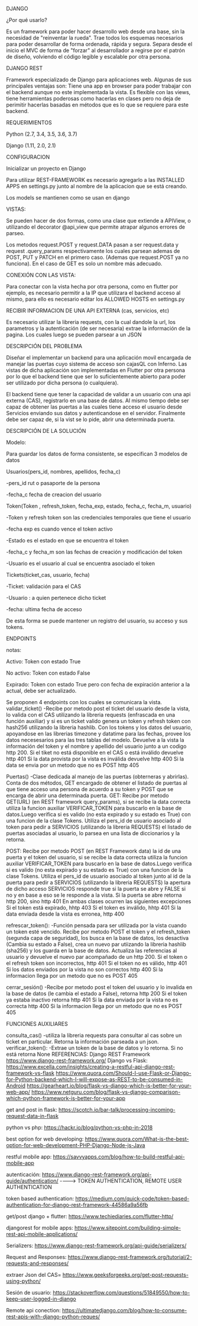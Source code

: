 DJANGO


¿Por qué usarlo?


Es un framework para poder hacer desarrollo web desde una base, sin la necesidad de "reinventar la rueda". Trae todos los esquemas necesarios para poder desarrollar de forma ordenada, rápida y segura. Separa desde el inicio el MVC de forma de "forzar" al desarrollador a regirse por el patrón de diseño, volviendo el código legible y escalable por otra persona.


DJANGO REST


Framework especializado de Django para aplicaciones web. Algunas de sus principales ventajas son:
Tiene una app en browser para poder trabajar con el backend aunque no este implementada la vista.
 Es flexible con las views, tiene herramientas poderosas como hacerlas en clases pero no deja de perimitir hacerlas basadas en métodos que es lo que se requiere para este backend.
 
 
REQUERIMIENTOS


   Python (2.7, 3.4, 3.5, 3.6, 3.7)
   
   
   Django (1.11, 2.0, 2.1)
   
   

CONFIGURACION


Inicializar un proyecto en Django


Para utilizar REST-FRAMEWORK es necesario agregarlo a las INSTALLED APPS en settings.py junto al nombre de la aplicacion que se está creando.



Los models se mantienen como se usan en django



VISTAS:


Se pueden hacer de dos formas, como una clase que extiende a APIView, o utilizando el decorator @api_view que permite atrapar algunos errores de parseo.


Los metodos request.POST  y request.DATA  pasan a ser request.data y request .query_params respectivamente los cuales parsean ademas de POST, PUT y PATCH en el primero caso. (Ademas que request.POST ya no funciona). En el caso de GET es solo un nombre más adecuado.



CONEXIÓN CON LAS VISTA:


Para conectar con la vista hecha por otra persona, como en flutter por ejemplo, es necesario permitir a la IP que utilizara el backend acceso al mismo, para ello es necesario editar los  ALLOWED HOSTS en settings.py
 



RECIBIR INFORMACION DE UNA API EXTERNA (cas, servicios, etc)


Es necesario utilizar la libreria requests, con la cual dandole la url, los parametros y la autenticación (de ser necesaria) extrae la información de la pagina. Los cuales luego se pueden parsear a un JSON
 
 
 DESCRIPCIÓN DEL PROBLEMA


Diseñar el implementar un backend para una aplicación movil encargada de manejar las puertas cuyo sistema de acceso son cajasQL con Inferno. Las vistas de dicha aplicación son implementadas en Flutter por otra persona por lo que el backend tiene que ser lo suficientemente abierto para poder ser utilizado por dicha persona (o cualquiera).


El backend tiene que tener la capacidad de validar a un usuario con una api externa (CAS), registrarlo en una base de datos. Al mismo tiempo debe ser capaz de obtener las puertas a las cuales tiene acceso el usuario desde Servicios enviando sus datos y autenticandose en el servidor. Finalmente debe ser capaz de, si la vist se lo pide, abrir una determinada puerta.



DESCRIPCIÓN DE LA SOLUCIÓN


Modelo:


Para guardar los datos de forma consistente, se especifican 3 modelos de datos


Usuarios(pers_id<string>, nombres<string>, apellidos<string>, fecha_c<dateTime>)


-pers_id rut o pasaporte de la persona


-fecha_c fecha de creacion del usuario




Token(Token<string> , refresh_token<string>, fecha_exp<dateTime>, estado<Boolean>, fecha_c<dateTime>, fecha_m<dateTime>, usuario<Usuarios>)


-Token y refresh token son las credenciales temporales que tiene el usuario


-fecha exp es cuando vence el token activo


-Estado es el estado en que se encuentra el token


-fecha_c y fecha_m son las fechas de creación y modificación del token


-Usuario es el usuario al cual se encuentra asociado el token




Tickets(ticket_cas<string>, usuario<Usuarios>, fecha<dateTime>) 


-Ticket: validación para el CAS


-Usuario : a quien pertenece dicho ticket


-fecha: ultima fecha de acceso



De esta forma se puede mantener un registro del usuario, su acceso y sus tokens.



ENDPOINTS


notas:


Activo: Token con estado True


No activo: Token con estado False


Expirado: Token con estado True pero con fecha de expiración anterior a la actual, debe ser actualizado.


Se proponen 4 endpoints con los cuales se comunicara la vista.
validar_ticket()
-Recibe por metodo post el ticket del usuario desde la vista, lo valida con el CAS utilizando la libreria requests  (enfrascada en una función auxiliar) y si es un ticket valido genera un token y refresh token con hash256 utilizando la libreria hashlib.  Con los tokens y los datos del usuario, apoyandose en las librerias timezone y datatime para las fechas, provee los datos necesesarios para las tres tablas del modelo.
Devuelve a la vista la información del token y el nombre y apellido del usuario junto a un codigo http 200.
Si el tiket no está disponible en el CAS o está inválido devuelve http 401
Si la data provista por la vista es inválida devuelve http 400
Si la data se envia por un metodo que no es POST http 405

Puertas()
-Clase dedicada al manejo de las puertas (obterneras y abrirlas). Conta de dos métodos, GET encargado de obtener el
listado de puertas al que tiene acceso una persona de acuerdo a su token y POST que se encarga de abrir una
determinada puerta.
GET:
Recibe por metodo GET(URL) (en REST framework query_params), si se recibe la data correcta utiliza la funcion auxiliar
VERIFICAR_TOKEN para buscarlo en la base de datos.Luego verifica si es valido (no esta expirado y su estado es True)
con una funcion de la clase Tokens. Utiliza el pers_id de usuario asociado al token para pedir a SERVICIOS (utilizando
la libreria REQUESTS) el listado de puertas asociadas al usuario, lo parsea en una lista de diccionarios y la retorna.

POST:
Recibe por metodo POST (en REST Framework data) la id de una puerta y el token del usuario, si se recibe la data
correcta utiliza la funcion auxiliar VERIFICAR_TOKEN para buscarlo en la base de datos.Luego verifica si es valido
(no esta expirado y su estado es True) con una funcion de la clase Tokens. Utiliza el pers_id de usuario asociado
al token junto al id de la puerta para pedir a SERVICIOS (utilizando la libreria REQUESTS) la apertura de dicho acceso
SERVICIOS responde true si la puerta se abre y FALSE si no y en base a eso se le responde a la vista. Si la puerta se abre retorna http 200, sino http 401
En ambas clases ocurren las siguientes excepciones
Si el token está expirado,  hhtp 403
Si el token es inválido, hhtp 401
Si la data enviada desde la vista es erronea, http 400

refrescar_token():
-Función pensada para ser utilizada por la vista cuando un token esté vencido. Recibe por metodo POST el token y el refresh_token (segunda capa de seguridad), los busca en la base de datos, los desactiva (Cambia su estado a False), crea un nuevo par utiizando la libreria hashlib (sha256)  y los guarda en la base de datos. Actualiza las referencias al usuario y devuelve el nuevo par acompañado de un http 200.
Si el token o el refresh token son incorrectos, http 401
Si el token no es válido, http 401
Si los datos enviados por la vista no son correctos http 400
Si la informacion llega por un metodo que no es POST 405


cerrar_sesión()
-Recibe por metodo post el token del usuario y lo invalida en la base de datos (le cambia el estado a False), retorna http 200
Si el token ya estaba inactivo retorna http  401
Si la data enviada por la vista no es correcta http 400
Si la informacion llega por un metodo que no es POST 405

FUNCIONES AUXILIARES

consulta_cas()
-utiliza la libreria requests para consultar al cas sobre un ticket en particular. Retorna la información parseada a un json.
verificar_token():
-Extrae un token de la base de datos y lo retorna. Si no está retorna None
REFERENCIAS:
Django REST Framework
https://www.django-rest-framework.org/
Django vs Flask: https://www.excella.com/insights/creating-a-restful-api-django-rest-framework-vs-flask
			https://www.quora.com/Should-I-use-Flask-or-Django-for-Python-backend-which-I-will-expose-as-REST-to-be-consumed-in-Android
			https://gearheart.io/blog/flask-vs-django-which-is-better-for-your-web-app/
			https://www.netguru.com/blog/flask-vs-django-comparison-which-python-framework-is-better-for-your-app


get and post in flask: https://scotch.io/bar-talk/processing-incoming-request-data-in-flask	

python vs php: https://hackr.io/blog/python-vs-php-in-2018

best option for web developing: https://www.quora.com/What-is-the-best-option-for-web-development-PHP-Django-Node-js-Java

restful mobile app: https://savvyapps.com/blog/how-to-build-restful-api-mobile-app	

autenticación: https://www.django-rest-framework.org/api-guide/authentication/ ----> TOKEN AUTHENTICATION, REMOTE USER AUTHENTICATION

token based authentication: https://medium.com/quick-code/token-based-authentication-for-django-rest-framework-44586a9a56fb

get/post django + flutter: https://www.techiediaries.com/flutter-http/ 

djangorest for mobile apps: https://www.sitepoint.com/building-simple-rest-api-mobile-applications/	

Serializers: https://www.django-rest-framework.org/api-guide/serializers/

Request and Responses: https://www.django-rest-framework.org/tutorial/2-requests-and-responses/

extraer Json del CAS= https://www.geeksforgeeks.org/get-post-requests-using-python/

Sesión de usuario:
https://stackoverflow.com/questions/51849550/how-to-keep-user-logged-in-django

Remote api conection:
https://ultimatedjango.com/blog/how-to-consume-rest-apis-with-django-python-reques/
